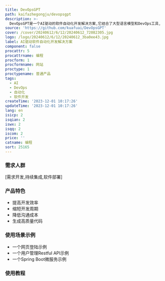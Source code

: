 ```yaml
---
title: DevOpsGPT
path: kaifazhegongju/devopsgpt
description: >-
  DevOpsGPT是一个AI驱动的软件自动化开发解决方案,它结合了大型语言模型和DevOps工具,可以将自然语言需求转换成可工作的软件。该解决方案大大提高了开发效率,缩短了开发周期,降低了沟通成本,提高了软件交付的质量。
source: 'https://github.com/kuafuai/DevOpsGPT'
cover: /cover/20240612/6/12/20240612_72082305.jpg
logo: /logo/20240612/6/12/20240612_3ba0ee43.jpg
label: AI驱动软件自动化开发解决方案
component: false
procattr: 5
procattrname: 编程
procform: 1
procformname: 网站
proctype: 1
proctypename: 普通产品
tags:
  - AI
  - DevOps
  - 自动化
  - 软件开发
createTime: '2023-12-01 10:17:26'
updateTime: '2023-12-01 10:17:26'
lang: en
isicp: 2
isqian: 2
iswx: 2
isqq: 2
iscom: 2
price: ''
catname: 编程
sort: 25165
---
```




### 需求人群
[需求开发,持续集成,软件部署]

### 产品特色
- 提高开发效率
- 缩短开发周期
- 降低沟通成本
- 生成高质量代码

### 使用场景示例
- 一个网页登陆示例
- 一个用户管理Restful API示例
- 一个Spring Boot微服务示例

### 使用教程


  
